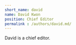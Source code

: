 ```yaml
---
short_name: david
name: David Kwon
position: Chief Editor
permalink : /authors/david.md/
---
```


David is a chief editor.
